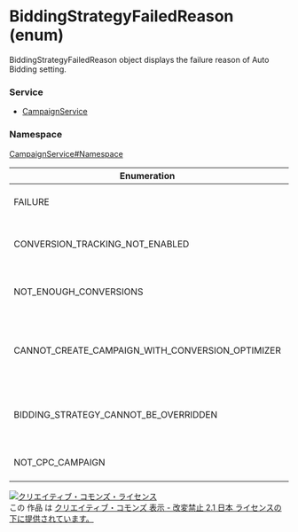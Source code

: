 # BiddingStrategyFailedReason (enum)
BiddingStrategyFailedReason object displays the failure reason of Auto Bidding setting.

### Service
+ [CampaignService](../../services/CampaignService.md)

### Namespace
[CampaignService#Namespace](../../services/CampaignService.md#namespace)

| Enumeration |Description |
|---|---|
| FAILURE| Failed [Cause unknown] |
| CONVERSION_TRACKING_NOT_ENABLED| Failed [Invalid conversion tracking] |
| NOT_ENOUGH_CONVERSIONS| Failed [Not enough conversion information] |
| CANNOT_CREATE_CAMPAIGN_WITH_CONVERSION_OPTIMIZER| Failed [Cannot create conversion optimizer information] |
| BIDDING_STRATEGY_CANNOT_BE_OVERRIDDEN| Failed [Cannot override Auto bidding] |
| NOT_CPC_CAMPAIGN| Failed [Not CPC Campaign] |

<a rel="license" href="http://creativecommons.org/licenses/by-nd/2.1/jp/"><img alt="クリエイティブ・コモンズ・ライセンス" style="border-width:0" src="https://i.creativecommons.org/l/by-nd/2.1/jp/88x31.png" /></a><br />この 作品 は <a rel="license" href="http://creativecommons.org/licenses/by-nd/2.1/jp/">クリエイティブ・コモンズ 表示 - 改変禁止 2.1 日本 ライセンスの下に提供されています。</a>
